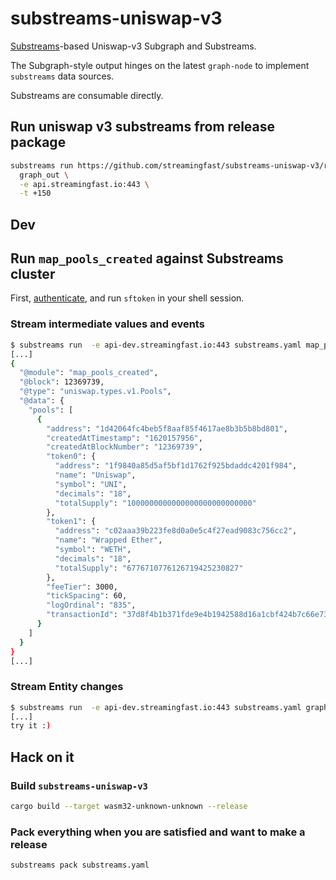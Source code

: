 # substreams-uniswap-v3

[Substreams](https://substreams.streamingfast.io)-based Uniswap-v3 Subgraph and Substreams.

The Subgraph-style output hinges on the latest `graph-node` to implement `substreams` data sources.

Substreams are consumable directly.

## Run uniswap v3 substreams from release package
```bash
substreams run https://github.com/streamingfast/substreams-uniswap-v3/releases/download/v0.1.0-beta/uniswap-v3-v0.1.0-beta.spkg \
  graph_out \
  -e api.streamingfast.io:443 \
  -t +150
```

## Dev

## Run `map_pools_created` against Substreams cluster

First, [authenticate](https://substreams.streamingfast.io/reference-and-specs/authentication), and run `sftoken` in your shell session.

### Stream intermediate values and events

```bash
$ substreams run  -e api-dev.streamingfast.io:443 substreams.yaml map_pools_created -t +150
[...]
{
  "@module": "map_pools_created",
  "@block": 12369739,
  "@type": "uniswap.types.v1.Pools",
  "@data": {
    "pools": [
      {
        "address": "1d42064fc4beb5f8aaf85f4617ae8b3b5b8bd801",
        "createdAtTimestamp": "1620157956",
        "createdAtBlockNumber": "12369739",
        "token0": {
          "address": "1f9840a85d5af5bf1d1762f925bdaddc4201f984",
          "name": "Uniswap",
          "symbol": "UNI",
          "decimals": "18",
          "totalSupply": "1000000000000000000000000000"
        },
        "token1": {
          "address": "c02aaa39b223fe8d0a0e5c4f27ead9083c756cc2",
          "name": "Wrapped Ether",
          "symbol": "WETH",
          "decimals": "18",
          "totalSupply": "6776710776126719425230827"
        },
        "feeTier": 3000,
        "tickSpacing": 60,
        "logOrdinal": "835",
        "transactionId": "37d8f4b1b371fde9e4b1942588d16a1cbf424b7c66e731ec915aca785ca2efcf"
      }
    ]
  }
}
[...]
```

### Stream Entity changes

```bash
$ substreams run  -e api-dev.streamingfast.io:443 substreams.yaml graph_out -t +150
[...]
try it :)
```


## Hack on it

### Build `substreams-uniswap-v3`

```bash
cargo build --target wasm32-unknown-unknown --release
```


### Pack everything when you are satisfied and want to make a release

```bash
substreams pack substreams.yaml
```
